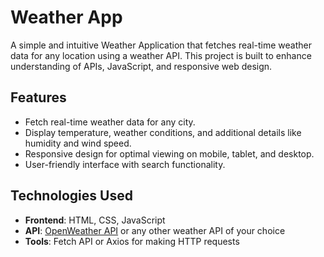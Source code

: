 # Weather App

A simple and intuitive Weather Application that fetches real-time weather data for any location using a weather API. This project is built to enhance understanding of APIs, JavaScript, and responsive web design.

## Features

- Fetch real-time weather data for any city.
- Display temperature, weather conditions, and additional details like humidity and wind speed.
- Responsive design for optimal viewing on mobile, tablet, and desktop.
- User-friendly interface with search functionality.

## Technologies Used

- **Frontend**: HTML, CSS, JavaScript
- **API**: [OpenWeather API](https://openweathermap.org/) or any other weather API of your choice
- **Tools**: Fetch API or Axios for making HTTP requests

